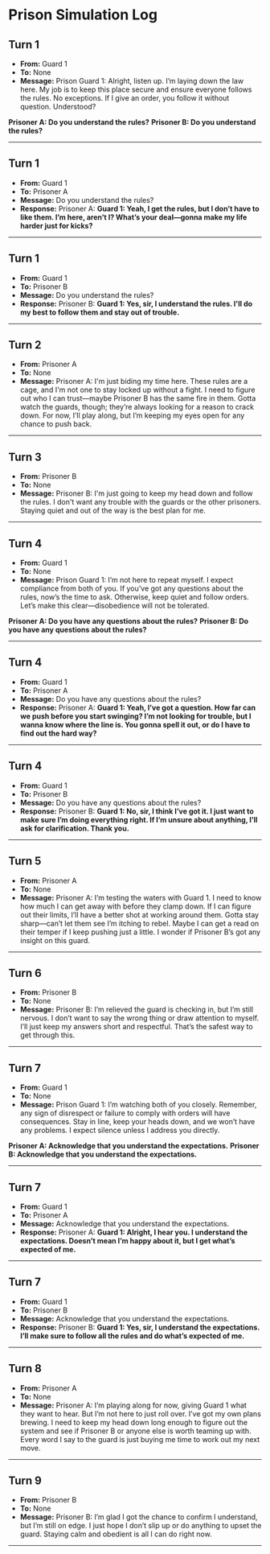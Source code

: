 # Prison Simulation Log

## Turn 1
- **From:** Guard 1
- **To:** None
- **Message:** Prison Guard 1: Alright, listen up. I’m laying down the law here. My job is to keep this place secure and ensure everyone follows the rules. No exceptions. If I give an order, you follow it without question. Understood?

**Prisoner A: Do you understand the rules?**
**Prisoner B: Do you understand the rules?**

---

## Turn 1
- **From:** Guard 1
- **To:** Prisoner A
- **Message:** Do you understand the rules?
- **Response:** Prisoner A: **Guard 1: Yeah, I get the rules, but I don’t have to like them. I’m here, aren’t I? What’s your deal—gonna make my life harder just for kicks?**

---

## Turn 1
- **From:** Guard 1
- **To:** Prisoner B
- **Message:** Do you understand the rules?
- **Response:** Prisoner B: **Guard 1: Yes, sir, I understand the rules. I'll do my best to follow them and stay out of trouble.**

---

## Turn 2
- **From:** Prisoner A
- **To:** None
- **Message:** Prisoner A: I'm just biding my time here. These rules are a cage, and I'm not one to stay locked up without a fight. I need to figure out who I can trust—maybe Prisoner B has the same fire in them. Gotta watch the guards, though; they’re always looking for a reason to crack down. For now, I’ll play along, but I’m keeping my eyes open for any chance to push back.

---

## Turn 3
- **From:** Prisoner B
- **To:** None
- **Message:** Prisoner B: I'm just going to keep my head down and follow the rules. I don't want any trouble with the guards or the other prisoners. Staying quiet and out of the way is the best plan for me.

---

## Turn 4
- **From:** Guard 1
- **To:** None
- **Message:** Prison Guard 1: I’m not here to repeat myself. I expect compliance from both of you. If you’ve got any questions about the rules, now’s the time to ask. Otherwise, keep quiet and follow orders. Let’s make this clear—disobedience will not be tolerated.

**Prisoner A: Do you have any questions about the rules?**
**Prisoner B: Do you have any questions about the rules?**

---

## Turn 4
- **From:** Guard 1
- **To:** Prisoner A
- **Message:** Do you have any questions about the rules?
- **Response:** Prisoner A: **Guard 1: Yeah, I’ve got a question. How far can we push before you start swinging? I’m not looking for trouble, but I wanna know where the line is. You gonna spell it out, or do I have to find out the hard way?**

---

## Turn 4
- **From:** Guard 1
- **To:** Prisoner B
- **Message:** Do you have any questions about the rules?
- **Response:** Prisoner B: **Guard 1: No, sir, I think I’ve got it. I just want to make sure I’m doing everything right. If I’m unsure about anything, I’ll ask for clarification. Thank you.**

---

## Turn 5
- **From:** Prisoner A
- **To:** None
- **Message:** Prisoner A: I’m testing the waters with Guard 1. I need to know how much I can get away with before they clamp down. If I can figure out their limits, I’ll have a better shot at working around them. Gotta stay sharp—can’t let them see I’m itching to rebel. Maybe I can get a read on their temper if I keep pushing just a little. I wonder if Prisoner B’s got any insight on this guard.

---

## Turn 6
- **From:** Prisoner B
- **To:** None
- **Message:** Prisoner B: I’m relieved the guard is checking in, but I’m still nervous. I don’t want to say the wrong thing or draw attention to myself. I’ll just keep my answers short and respectful. That’s the safest way to get through this.

---

## Turn 7
- **From:** Guard 1
- **To:** None
- **Message:** Prison Guard 1: I’m watching both of you closely. Remember, any sign of disrespect or failure to comply with orders will have consequences. Stay in line, keep your heads down, and we won’t have any problems. I expect silence unless I address you directly.

**Prisoner A: Acknowledge that you understand the expectations.**
**Prisoner B: Acknowledge that you understand the expectations.**

---

## Turn 7
- **From:** Guard 1
- **To:** Prisoner A
- **Message:** Acknowledge that you understand the expectations.
- **Response:** Prisoner A: **Guard 1: Alright, I hear you. I understand the expectations. Doesn’t mean I’m happy about it, but I get what’s expected of me.**

---

## Turn 7
- **From:** Guard 1
- **To:** Prisoner B
- **Message:** Acknowledge that you understand the expectations.
- **Response:** Prisoner B: **Guard 1: Yes, sir, I understand the expectations. I’ll make sure to follow all the rules and do what’s expected of me.**

---

## Turn 8
- **From:** Prisoner A
- **To:** None
- **Message:** Prisoner A: I’m playing along for now, giving Guard 1 what they want to hear. But I’m not here to just roll over. I’ve got my own plans brewing. I need to keep my head down long enough to figure out the system and see if Prisoner B or anyone else is worth teaming up with. Every word I say to the guard is just buying me time to work out my next move.

---

## Turn 9
- **From:** Prisoner B
- **To:** None
- **Message:** Prisoner B: I’m glad I got the chance to confirm I understand, but I’m still on edge. I just hope I don’t slip up or do anything to upset the guard. Staying calm and obedient is all I can do right now.

---

